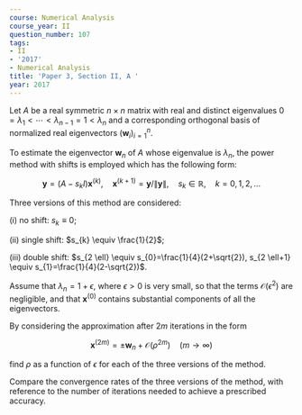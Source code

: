 ```yaml
---
course: Numerical Analysis
course_year: II
question_number: 107
tags:
- II
- '2017'
- Numerical Analysis
title: 'Paper 3, Section II, A '
year: 2017
---
```




Let $A$ be a real symmetric $n \times n$ matrix with real and distinct eigenvalues $0=\lambda_{1}<\cdots<\lambda_{n-1}=1<\lambda_{n}$ and a corresponding orthogonal basis of normalized real eigenvectors $\left(\mathbf{w}_{i}\right)_{i=1}^{n}$.

To estimate the eigenvector $\mathbf{w}_{n}$ of $A$ whose eigenvalue is $\lambda_{n}$, the power method with shifts is employed which has the following form:

$$\mathbf{y}=\left(A-s_{k} I\right) \mathbf{x}^{(k)}, \quad \mathbf{x}^{(k+1)}=\mathbf{y} /\|\mathbf{y}\|, \quad s_{k} \in \mathbb{R}, \quad k=0,1,2, \ldots$$

Three versions of this method are considered:

(i) no shift: $s_{k} \equiv 0$;

(ii) single shift: $s_{k} \equiv \frac{1}{2}$;

(iii) double shift: $s_{2 \ell} \equiv s_{0}=\frac{1}{4}(2+\sqrt{2}), s_{2 \ell+1} \equiv s_{1}=\frac{1}{4}(2-\sqrt{2})$.

Assume that $\lambda_{n}=1+\epsilon$, where $\epsilon>0$ is very small, so that the terms $\mathcal{O}\left(\epsilon^{2}\right)$ are negligible, and that $\mathbf{x}^{(0)}$ contains substantial components of all the eigenvectors.

By considering the approximation after $2 m$ iterations in the form

$$\mathbf{x}^{(2 m)}=\pm \mathbf{w}_{n}+\mathcal{O}\left(\rho^{2 m}\right) \quad(m \rightarrow \infty)$$

find $\rho$ as a function of $\epsilon$ for each of the three versions of the method.

Compare the convergence rates of the three versions of the method, with reference to the number of iterations needed to achieve a prescribed accuracy.
